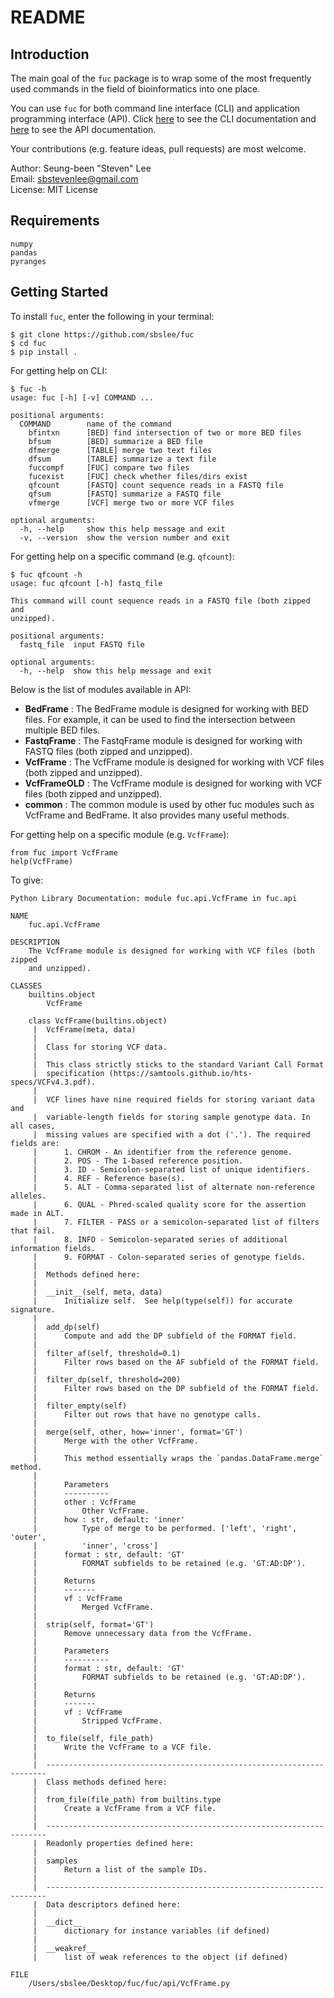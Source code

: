# README

## Introduction

The main goal of the `fuc` package is to wrap some of the most frequently used commands in the field of bioinformatics into one place.

You can use `fuc` for both command line interface (CLI) and application programming interface (API). Click [here](doc/CLI.md) to see the CLI documentation and [here](doc/API.md) to see the API documentation.

Your contributions (e.g. feature ideas, pull requests) are most welcome.

Author: Seung-been "Steven" Lee<br/>
Email: sbstevenlee@gmail.com<br/>
License: MIT License

## Requirements

```
numpy
pandas
pyranges
```

## Getting Started

To install `fuc`, enter the following in your terminal:

```
$ git clone https://github.com/sbslee/fuc
$ cd fuc
$ pip install .
```

For getting help on CLI:

```
$ fuc -h
usage: fuc [-h] [-v] COMMAND ...

positional arguments:
  COMMAND        name of the command
    bfintxn      [BED] find intersection of two or more BED files
    bfsum        [BED] summarize a BED file
    dfmerge      [TABLE] merge two text files
    dfsum        [TABLE] summarize a text file
    fuccompf     [FUC] compare two files
    fucexist     [FUC] check whether files/dirs exist
    qfcount      [FASTQ] count sequence reads in a FASTQ file
    qfsum        [FASTQ] summarize a FASTQ file
    vfmerge      [VCF] merge two or more VCF files

optional arguments:
  -h, --help     show this help message and exit
  -v, --version  show the version number and exit
```

For getting help on a specific command (e.g. `qfcount`):

```
$ fuc qfcount -h
usage: fuc qfcount [-h] fastq_file

This command will count sequence reads in a FASTQ file (both zipped and
unzipped).

positional arguments:
  fastq_file  input FASTQ file

optional arguments:
  -h, --help  show this help message and exit
```

Below is the list of modules available in API:

- **BedFrame** : The BedFrame module is designed for working with BED files. For example, it can be used to find the intersection between multiple BED files.
- **FastqFrame** : The FastqFrame module is designed for working with FASTQ files (both zipped and unzipped).
- **VcfFrame** : The VcfFrame module is designed for working with VCF files (both zipped and unzipped).
- **VcfFrameOLD** : The VcfFrame module is designed for working with VCF files (both zipped and unzipped).
- **common** : The common module is used by other fuc modules such as VcfFrame and BedFrame. It also provides many useful methods.

For getting help on a specific module (e.g. `VcfFrame`):

```
from fuc import VcfFrame
help(VcfFrame)
```

To give:

```
Python Library Documentation: module fuc.api.VcfFrame in fuc.api

NAME
    fuc.api.VcfFrame

DESCRIPTION
    The VcfFrame module is designed for working with VCF files (both zipped
    and unzipped).

CLASSES
    builtins.object
        VcfFrame
    
    class VcfFrame(builtins.object)
     |  VcfFrame(meta, data)
     |  
     |  Class for storing VCF data.
     |  
     |  This class strictly sticks to the standard Variant Call Format
     |  specification (https://samtools.github.io/hts-specs/VCFv4.3.pdf).
     |  
     |  VCF lines have nine required fields for storing variant data and
     |  variable-length fields for storing sample genotype data. In all cases,
     |  missing values are specified with a dot ('.'). The required fields are:
     |      1. CHROM - An identifier from the reference genome.
     |      2. POS - The 1-based reference position.
     |      3. ID - Semicolon-separated list of unique identifiers.
     |      4. REF - Reference base(s).
     |      5. ALT - Comma-separated list of alternate non-reference alleles.
     |      6. QUAL - Phred-scaled quality score for the assertion made in ALT.
     |      7. FILTER - PASS or a semicolon-separated list of filters that fail.
     |      8. INFO - Semicolon-separated series of additional information fields.
     |      9. FORMAT - Colon-separated series of genotype fields.
     |  
     |  Methods defined here:
     |  
     |  __init__(self, meta, data)
     |      Initialize self.  See help(type(self)) for accurate signature.
     |  
     |  add_dp(self)
     |      Compute and add the DP subfield of the FORMAT field.
     |  
     |  filter_af(self, threshold=0.1)
     |      Filter rows based on the AF subfield of the FORMAT field.
     |  
     |  filter_dp(self, threshold=200)
     |      Filter rows based on the DP subfield of the FORMAT field.
     |  
     |  filter_empty(self)
     |      Filter out rows that have no genotype calls.
     |  
     |  merge(self, other, how='inner', format='GT')
     |      Merge with the other VcfFrame.
     |      
     |      This method essentially wraps the `pandas.DataFrame.merge` method.
     |      
     |      Parameters
     |      ----------
     |      other : VcfFrame
     |          Other VcfFrame.
     |      how : str, default: 'inner'
     |          Type of merge to be performed. ['left', 'right', 'outer',
     |          'inner', 'cross']
     |      format : str, default: 'GT'
     |          FORMAT subfields to be retained (e.g. 'GT:AD:DP').
     |      
     |      Returns
     |      -------
     |      vf : VcfFrame
     |          Merged VcfFrame.
     |  
     |  strip(self, format='GT')
     |      Remove unnecessary data from the VcfFrame.
     |      
     |      Parameters
     |      ----------
     |      format : str, default: 'GT'
     |          FORMAT subfields to be retained (e.g. 'GT:AD:DP').
     |      
     |      Returns
     |      -------
     |      vf : VcfFrame
     |          Stripped VcfFrame.
     |  
     |  to_file(self, file_path)
     |      Write the VcfFrame to a VCF file.
     |  
     |  ----------------------------------------------------------------------
     |  Class methods defined here:
     |  
     |  from_file(file_path) from builtins.type
     |      Create a VcfFrame from a VCF file.
     |  
     |  ----------------------------------------------------------------------
     |  Readonly properties defined here:
     |  
     |  samples
     |      Return a list of the sample IDs.
     |  
     |  ----------------------------------------------------------------------
     |  Data descriptors defined here:
     |  
     |  __dict__
     |      dictionary for instance variables (if defined)
     |  
     |  __weakref__
     |      list of weak references to the object (if defined)

FILE
    /Users/sbslee/Desktop/fuc/fuc/api/VcfFrame.py

```
